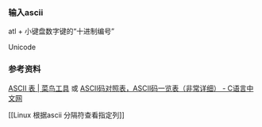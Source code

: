### 输入ascii
atl + 小键盘数字键的“十进制编号”

Unicode

### 参考资料
[ASCII 表 | 菜鸟工具](https://www.jyshare.com/front-end/6318/) 或 [ASCII码对照表，ASCII码一览表（非常详细） - C语言中文网](https://c.biancheng.net/c/ascii/)


[[Linux 根据ascii 分隔符查看指定列]]